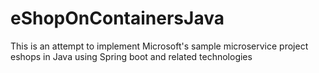# eShopOnContainersJava

This is an attempt to implement Microsoft's sample microservice project eshops in Java using Spring boot and related technologies 

